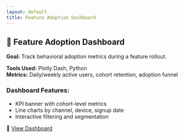 ```yaml
---
layout: default
title: Feature Adoption Dashboard
---
```


## 🚀 Feature Adoption Dashboard

**Goal:** Track behavioral adoption metrics during a feature rollout.

**Tools Used:** Plotly Dash, Python  
**Metrics:** Daily/weekly active users, cohort retention, adoption funnel

### Dashboard Features:
- KPI banner with cohort-level metrics
- Line charts by channel, device, signup date
- Interactive filtering and segmentation

🔗 [View Dashboard](assets/feature-adoption.html)
